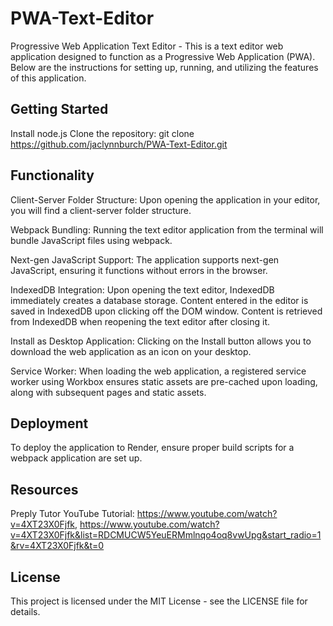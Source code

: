 # PWA-Text-Editor
Progressive Web Application Text Editor - This is a text editor web application designed to function as a Progressive Web Application (PWA). Below are the instructions for setting up, running, and utilizing the features of this application.

## Getting Started
Install node.js
Clone the repository: git clone https://github.com/jaclynnburch/PWA-Text-Editor.git

## Functionality
Client-Server Folder Structure: Upon opening the application in your editor, you will find a client-server folder structure.

Webpack Bundling: Running the text editor application from the terminal will bundle JavaScript files using webpack.

Next-gen JavaScript Support: The application supports next-gen JavaScript, ensuring it functions without errors in the browser.

IndexedDB Integration: Upon opening the text editor, IndexedDB immediately creates a database storage. Content entered in the editor is saved in IndexedDB upon clicking off the DOM window. Content is retrieved from IndexedDB when reopening the text editor after closing it.

Install as Desktop Application: Clicking on the Install button allows you to download the web application as an icon on your desktop.

Service Worker: When loading the web application, a registered service worker using Workbox ensures static assets are pre-cached upon loading, along with subsequent pages and static assets.

## Deployment
To deploy the application to Render, ensure proper build scripts for a webpack application are set up.

## Resources
Preply Tutor
YouTube Tutorial: https://www.youtube.com/watch?v=4XT23X0Fjfk, https://www.youtube.com/watch?v=4XT23X0Fjfk&list=RDCMUCW5YeuERMmlnqo4oq8vwUpg&start_radio=1&rv=4XT23X0Fjfk&t=0

## License
This project is licensed under the MIT License - see the LICENSE file for details.
